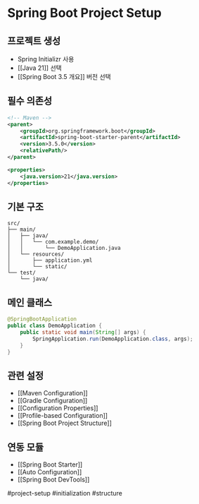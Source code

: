 # Spring Boot Project Setup

## 프로젝트 생성
- Spring Initializr 사용
- [[Java 21]] 선택
- [[Spring Boot 3.5 개요]] 버전 선택

## 필수 의존성
```xml
<!-- Maven -->
<parent>
    <groupId>org.springframework.boot</groupId>
    <artifactId>spring-boot-starter-parent</artifactId>
    <version>3.5.0</version>
    <relativePath/>
</parent>

<properties>
    <java.version>21</java.version>
</properties>
```

## 기본 구조
```
src/
├── main/
│   ├── java/
│   │   └── com.example.demo/
│   │       └── DemoApplication.java
│   └── resources/
│       ├── application.yml
│       └── static/
└── test/
    └── java/
```

## 메인 클래스
```java
@SpringBootApplication
public class DemoApplication {
    public static void main(String[] args) {
        SpringApplication.run(DemoApplication.class, args);
    }
}
```

## 관련 설정
- [[Maven Configuration]]
- [[Gradle Configuration]]
- [[Configuration Properties]]
- [[Profile-based Configuration]]
- [[Spring Boot Project Structure]]

## 연동 모듈
- [[Spring Boot Starter]]
- [[Auto Configuration]]
- [[Spring Boot DevTools]]

#project-setup #initialization #structure